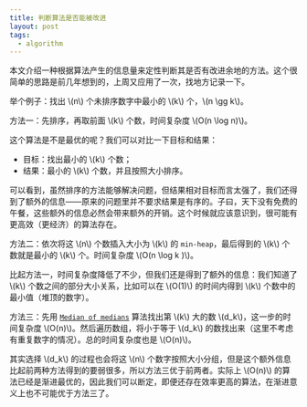 ```yaml
---
title: 判断算法是否能被改进
layout: post
tags:
  - algorithm
---
```


本文介绍一种根据算法产生的信息量来定性判断其是否有改进余地的方法。这个很简单的思路是前几年想到的，上周又应用了一次，找地方记录一下。

举个例子：找出 \\(n\\) 个未排序数字中最小的 \\(k\\) 个，\\(n \gg k\\)。

方法一：先排序，再取前面 \\(k\\) 个数，时间复杂度 \\(O(n \log n)\\)。

这个算法是不是最优的呢？我们可以对比一下目标和结果：

- 目标：找出最小的 \\(k\\) 个数；
- 结果：最小的 \\(k\\) 个数，并且按照大小排序。

可以看到，虽然排序的方法能够解决问题，但结果相对目标而言太强了，我们还得到了额外的信息——原来的问题里并不要求结果是有序的。子曰，天下没有免费的午餐，这些额外的信息必然会带来额外的开销。这个时候就应该意识到，很可能有更高效（更经济）的算法存在。

方法二：依次将这 \\(n\\) 个数插入大小为 \\(k\\) 的 `min-heap`，最后得到的 \\(k\\) 个数就是最小的 \\(k\\) 个。时间复杂度 \\(O(n \log k )\\)。

比起方法一，时间复杂度降低了不少，但我们还是得到了额外的信息：我们知道了 \\(k\\) 个数之间的部分大小关系，比如可以在 \\(O(1)\\) 的时间内得到 \\(k\\) 个数中的最小值（堆顶的数字）。

方法三：先用 [`Median of medians`](http://www.wikiwand.com/en/Median_of_medians "Wiki") 算法找出第 \\(k\\) 大的数 \\(d_k\\)，这一步的时间复杂度 \\(O(n)\\)。然后遍历数组，将小于等于 \\(d_k\\) 的数找出来（这里不考虑有重复数字的情况）。总的时间复杂度也是 \\(O(n)\\)。

其实选择 \\(d_k\\) 的过程也会将这 \\(n\\) 个数字按照大小分组，但是这个额外信息比起前两种方法得到的要弱很多，所以方法三优于前两者。实际上 \\(O(n)\\) 的算法已经是渐进最优的，因此我们可以断定，即便还存在效率更高的算法，在渐进意义上也不可能优于方法三了。
